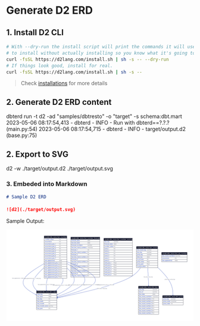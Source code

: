 # Generate D2 ERD

## 1. Install D2 CLI

```bash
# With --dry-run the install script will print the commands it will use
# to install without actually installing so you know what it's going to do.
curl -fsSL https://d2lang.com/install.sh | sh -s -- --dry-run
# If things look good, install for real.
curl -fsSL https://d2lang.com/install.sh | sh -s --
```

> Check [installations](https://github.com/terrastruct/d2/blob/master/docs/INSTALL.md) for more details

## 2. Generate D2 ERD content

<div class="termynal" data-ty-startDelay="600">
    <span data-ty="input" data-ty-prompt="$ ~/repo>">dbterd run -t d2 -ad "samples/dbtresto" -o "target" -s schema:dbt.mart</span>
    <span data-ty>2023-05-06 08:17:54,413 - dbterd - INFO - Run with dbterd==?.?.? (main.py:54)</span>
    <span data-ty>2023-05-06 08:17:54,715 - dbterd - INFO - target/output.d2 (base.py:75)</span>
</div>

## 2. Export to SVG

<div class="termynal" data-ty-startDelay="600">
    <span data-ty="input" data-ty-prompt="$ ~/repo>">d2 -w ./target/output.d2 ./target/output.svg</span>
    <span data-ty data-ty-prompt="$ ~/repo>"></span>
</div>

### 3. Embeded into Markdown

```markdown
# Sample D2 ERD

![d2](./target/output.svg)
```

Sample Output:

![d2](https://raw.githubusercontent.com/datnguye/dbterd/main/samples/dbtresto/d2.svg)
